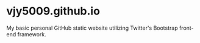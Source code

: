 # vjy5009.github.io

My basic personal GitHub static website utilizing Twitter's Bootstrap front-end framework.
